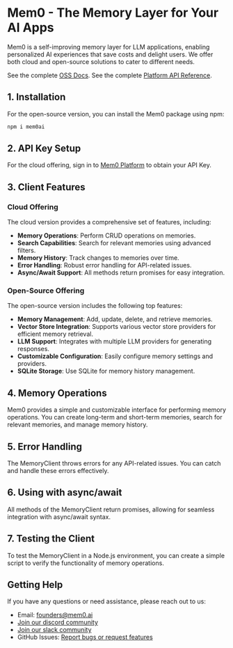 # Mem0 - The Memory Layer for Your AI Apps

Mem0 is a self-improving memory layer for LLM applications, enabling personalized AI experiences that save costs and delight users. We offer both cloud and open-source solutions to cater to different needs.

See the complete [OSS Docs](https://docs.mem0.ai/open-source-typescript/quickstart).
See the complete [Platform API Reference](https://docs.mem0.ai/api-reference/overview).

## 1. Installation

For the open-source version, you can install the Mem0 package using npm:

```bash
npm i mem0ai
```

## 2. API Key Setup

For the cloud offering, sign in to [Mem0 Platform](https://app.mem0.ai/dashboard/api-keys) to obtain your API Key.

## 3. Client Features

### Cloud Offering

The cloud version provides a comprehensive set of features, including:

- **Memory Operations**: Perform CRUD operations on memories.
- **Search Capabilities**: Search for relevant memories using advanced filters.
- **Memory History**: Track changes to memories over time.
- **Error Handling**: Robust error handling for API-related issues.
- **Async/Await Support**: All methods return promises for easy integration.

### Open-Source Offering

The open-source version includes the following top features:

- **Memory Management**: Add, update, delete, and retrieve memories.
- **Vector Store Integration**: Supports various vector store providers for efficient memory retrieval.
- **LLM Support**: Integrates with multiple LLM providers for generating responses.
- **Customizable Configuration**: Easily configure memory settings and providers.
- **SQLite Storage**: Use SQLite for memory history management.

## 4. Memory Operations

Mem0 provides a simple and customizable interface for performing memory operations. You can create long-term and short-term memories, search for relevant memories, and manage memory history.

## 5. Error Handling

The MemoryClient throws errors for any API-related issues. You can catch and handle these errors effectively.

## 6. Using with async/await

All methods of the MemoryClient return promises, allowing for seamless integration with async/await syntax.

## 7. Testing the Client

To test the MemoryClient in a Node.js environment, you can create a simple script to verify the functionality of memory operations.

## Getting Help

If you have any questions or need assistance, please reach out to us:

- Email: founders@mem0.ai
- [Join our discord community](https://mem0.ai/discord)
- [Join our slack community](https://mem0.ai/slack)
- GitHub Issues: [Report bugs or request features](https://github.com/mem0ai/mem0ai-node/issues)
